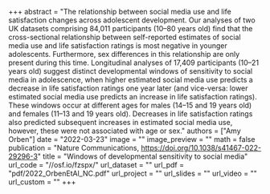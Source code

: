+++
abstract = "The relationship between social media use and life satisfaction changes across adolescent development. Our analyses of two UK datasets comprising 84,011 participants (10–80 years old) find that the cross-sectional relationship between self-reported estimates of social media use and life satisfaction ratings is most negative in younger adolescents. Furthermore, sex differences in this relationship are only present during this time. Longitudinal analyses of 17,409 participants (10–21 years old) suggest distinct developmental windows of sensitivity to social media in adolescence, when higher estimated social media use predicts a decrease in life satisfaction ratings one year later (and vice-versa: lower estimated social media use predicts an increase in life satisfaction ratings). These windows occur at different ages for males (14–15 and 19 years old) and females (11–13 and 19 years old). Decreases in life satisfaction ratings also predicted subsequent increases in estimated social media use, however, these were not associated with age or sex."
authors = ["Amy Orben"]
date = "2022-03-23"
image = ""
image_preview = ""
math = false
publication = "Nature Communications, https://doi.org/10.1038/s41467-022-29296-3"
title = "Windows of developmental sensitivity to social media"
url_code = "//osf.io/fzspx/"
url_dataset = ""
url_pdf = "pdf/2022_OrbenEtAl_NC.pdf"
url_project = ""
url_slides = ""
url_video = ""
url_custom = ""
+++
